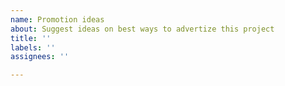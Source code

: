 ```yaml
---
name: Promotion ideas
about: Suggest ideas on best ways to advertize this project
title: ''
labels: ''
assignees: ''

---
```



